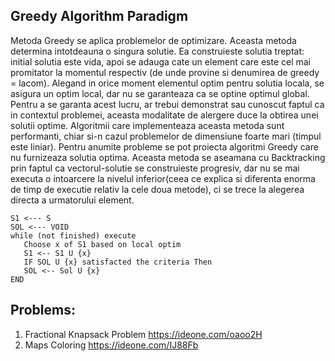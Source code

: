 ## Greedy Algorithm Paradigm

Metoda Greedy se aplica problemelor de optimizare. Aceasta
metoda determina intotdeauna o singura solutie. Ea construieste
solutia treptat: initial solutia este vida, apoi se
adauga cate un element care este cel mai promitator
la momentul respectiv (de unde provine si denumirea de greedy = lacom).
Alegand in orice moment elementul optim pentru solutia locala, se asigura
un optim local, dar nu se garanteaza ca se optine optimul global. Pentru
a se garanta acest lucru, ar trebui demonstrat sau cunoscut faptul ca
in contextul problemei, aceasta modalitate de alergere duce
la obtirea unei solutii optime. Algoritmii care implementeaza aceasta
metoda sunt performanti, chiar si-n cazul problemelor
de dimensiune foarte mari (timpul este liniar). Pentru anumite probleme
se pot proiecta algoritmi Greedy care nu furnizeaza solutia optima.
Aceasta metoda se aseamana cu Backtracking prin faptul ca vectorul-solutie se
construieste progresiv, dar nu se mai executa o intoarcere la nivelul inferior(ceea ce
explica si diferenta enorma de timp de executie relativ la cele doua metode), ci se
trece la alegerea directa a urmatorului element.

```
S1 <--- S
SOL <--- VOID
while (not finished) execute
   Choose x of S1 based on local optim
   S1 <-- S1 U {x}
   IF SOL U {x} satisfacted the criteria Then
   SOL <-- Sol U {x}
END
```
## Problems:

1. Fractional Knapsack Problem  https://ideone.com/oaoo2H
2. Maps Coloring https://ideone.com/IJ88Fb
